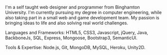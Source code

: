 I'm a self taught web designer and programmer from Binghamton University. I'm currently pursuing my degree in computer engineering, while also taking part in a small web and game development team. My passion is bringing ideas to life and also solving real world challenges. 

Languages and Frameworks: HTML5, CSS3, Javascript, jQuery, Java, BackboneJs, SQL, Express, Mongoose, Bootstrap3, SemanticUI. 

Tools & Expertise: Node.js, Git, MongoDB, MySQL, Heroku, Unity2D.
